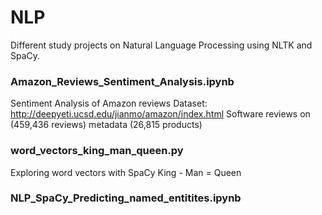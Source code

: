 # NLP

Different study projects on Natural Language Processing using NLTK and SpaCy.

### Amazon_Reviews_Sentiment_Analysis.ipynb
Sentiment Analysis of Amazon reviews
Dataset: http://deepyeti.ucsd.edu/jianmo/amazon/index.html
Software reviews on (459,436 reviews) metadata (26,815 products)

### word_vectors_king_man_queen.py
Exploring word vectors with SpaCy
King - Man = Queen

### NLP_SpaCy_Predicting_named_entitites.ipynb

